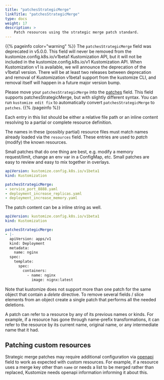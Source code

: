 ```yaml
---
title: "patchesStrategicMerge"
linkTitle: "patchesStrategicMerge"
type: docs
weight: 17
description: >
    Patch resources using the strategic merge patch standard.
---
```


{{% pageinfo color="warning" %}}
The `patchesStrategicMerge` field was deprecated in v5.0.0. This field will never be removed from the
kustomize.config.k8s.io/v1beta1 Kustomization API, but it will not be included
in the kustomize.config.k8s.io/v1 Kustomization API. When Kustomization v1 is available,
we will announce the deprecation of the v1beta1 version. There will be at least
two releases between deprecation and removal of Kustomization v1beta1 support from the
kustomize CLI, and removal itself will happen in a future major version bump.

Please move your `patchesStrategicMerge` into
the [patches](/references/kustomize/kustomization/patches) field. This field supports patchesStrategicMerge,
but with slightly different syntax. You can run `kustomize edit fix` to automatically convert
`patchesStrategicMerge` to `patches`.
{{% /pageinfo %}}

Each entry in this list should be either a relative
file path or an inline content
resolving to a partial or complete resource
definition.

The names in these (possibly partial) resource
files must match names already loaded via the
`resources` field.  These entries are used to
_patch_ (modify) the known resources.

Small patches that do one thing are best, e.g. modify
a memory request/limit, change an env var in a
ConfigMap, etc.  Small patches are easy to review and
easy to mix together in overlays.

```yaml
apiVersion: kustomize.config.k8s.io/v1beta1
kind: Kustomization

patchesStrategicMerge:
- service_port_8888.yaml
- deployment_increase_replicas.yaml
- deployment_increase_memory.yaml
```

The patch content can be a inline string as well.

```yaml
apiVersion: kustomize.config.k8s.io/v1beta1
kind: Kustomization

patchesStrategicMerge:
- |-
  apiVersion: apps/v1
  kind: Deployment
  metadata:
    name: nginx
  spec:
    template:
      spec:
        containers:
          - name: nginx
            image: nignx:latest
```

Note that kustomize does not support more than one patch
for the same object that contain a _delete_ directive. To remove
several fields / slice elements from an object create a single
patch that performs all the needed deletions.

A patch can refer to a resource by any of its previous names or kinds.
For example, if a resource has gone through name-prefix transformations, it can refer to the
resource by its current name, original name, or any intermediate name that it had.

## Patching custom resources

Strategic merge patches may require additional configuration via [openapi](../openapi) field to work as expected with custom resources. For example, if a resource uses a merge key other than `name` or needs a list to be merged rather than replaced, Kustomize needs openapi information informing it about this.
